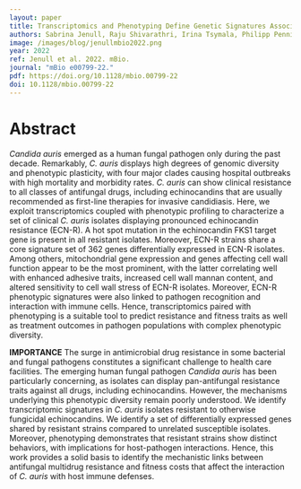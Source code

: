 ```yaml
---
layout: paper
title: Transcriptomics and Phenotyping Define Genetic Signatures Associated with Echinocandin Resistance in Candida auris
authors: Sabrina Jenull, Raju Shivarathri, Irina Tsymala, Philipp Penninger, Phan-Canh Trinh, Filomena Nogueira, Manju Chauhan, Ashutosh Singh, Andriy Petryshyn, Anton Stoiber, Anuradha Chowdhary, Neeraj Chauhan, Karl Kuchler 
image: /images/blog/jenullmbio2022.png
year: 2022
ref: Jenull et al. 2022. mBio.
journal: "mBio e00799-22."
pdf: https://doi.org/10.1128/mbio.00799-22
doi: 10.1128/mbio.00799-22
---
```


# Abstract

*Candida auris* emerged as a human fungal pathogen only during the past decade. Remarkably, *C. auris* displays high degrees of genomic diversity and phenotypic plasticity, with four major clades causing hospital outbreaks with high mortality and morbidity rates. *C. auris* can show clinical resistance to all classes of antifungal drugs, including echinocandins that are usually recommended as first-line therapies for invasive candidiasis. Here, we exploit transcriptomics coupled with phenotypic profiling to characterize a set of clinical *C. auris* isolates displaying pronounced echinocandin resistance (ECN-R). A hot spot mutation in the echinocandin FKS1 target gene is present in all resistant isolates. Moreover, ECN-R strains share a core signature set of 362 genes differentially expressed in ECN-R isolates. Among others, mitochondrial gene expression and genes affecting cell wall function appear to be the most prominent, with the latter correlating well with enhanced adhesive traits, increased cell wall mannan content, and altered sensitivity to cell wall stress of ECN-R isolates. Moreover, ECN-R phenotypic signatures were also linked to pathogen recognition and interaction with immune cells. Hence, transcriptomics paired with phenotyping is a suitable tool to predict resistance and fitness traits as well as treatment outcomes in pathogen populations with complex phenotypic diversity.

**IMPORTANCE** The surge in antimicrobial drug resistance in some bacterial and fungal pathogens constitutes a significant challenge to health care facilities. The emerging human fungal pathogen *Candida auris* has been particularly concerning, as isolates can display pan-antifungal resistance traits against all drugs, including echinocandins. However, the mechanisms underlying this phenotypic diversity remain poorly understood. We identify transcriptomic signatures in *C. auris* isolates resistant to otherwise fungicidal echinocandins. We identify a set of differentially expressed genes shared by resistant strains compared to unrelated susceptible isolates. Moreover, phenotyping demonstrates that resistant strains show distinct behaviors, with implications for host-pathogen interactions. Hence, this work provides a solid basis to identify the mechanistic links between antifungal multidrug resistance and fitness costs that affect the interaction of *C. auris* with host immune defenses.
